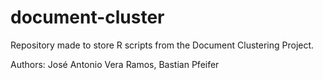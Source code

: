 # document-cluster
Repository made to store R scripts from the Document Clustering Project.

Authors: José Antonio Vera Ramos, Bastian Pfeifer
